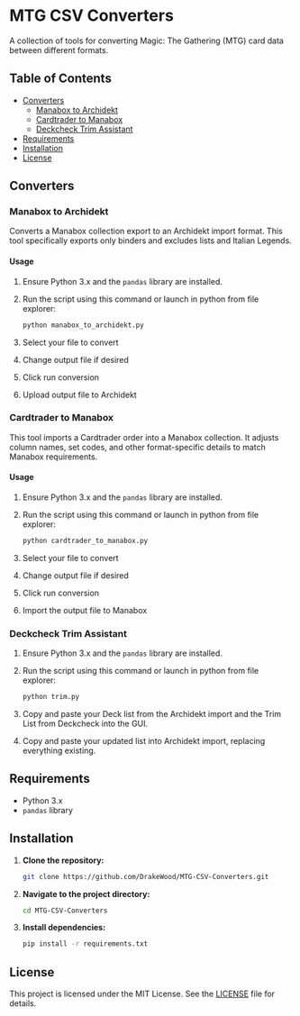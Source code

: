 # MTG CSV Converters

A collection of tools for converting Magic: The Gathering (MTG) card data between different formats.

## Table of Contents

- [Converters](#converters)
  - [Manabox to Archidekt](#manabox-to-archidekt)
  - [Cardtrader to Manabox](#cardtrader-to-manabox)
  - [Deckcheck Trim Assistant](#deckcheck-trim-assistant)
- [Requirements](#requirements)
- [Installation](#installation)
- [License](#license)

## Converters

### Manabox to Archidekt

Converts a Manabox collection export to an Archidekt import format. This tool specifically exports only binders and excludes lists and Italian Legends.

#### Usage

1. Ensure Python 3.x and the `pandas` library are installed.
2. Run the script using this command or launch in python from file explorer:

   ```sh
   python manabox_to_archidekt.py
   ```
3. Select your file to convert
4. Change output file if desired
5. Click run conversion
6. Upload output file to Archidekt
   
### Cardtrader to Manabox

This tool imports a Cardtrader order into a Manabox collection. It adjusts column names, set codes, and other format-specific details to match Manabox requirements.

#### Usage

1. Ensure Python 3.x and the `pandas` library are installed.
2. Run the script using this command or launch in python from file explorer:

   ```sh
   python cardtrader_to_manabox.py
   ```
3. Select your file to convert
4. Change output file if desired
5. Click run conversion
6. Import the output file to Manabox
   
### Deckcheck Trim Assistant

1. Ensure Python 3.x and the `pandas` library are installed.
2. Run the script using this command or launch in python from file explorer:

   ```sh
   python trim.py
   ```

3. Copy and paste your Deck list from the Archidekt import and the Trim List from Deckcheck into the GUI.
4. Copy and paste your updated list into Archidekt import, replacing everything existing.

## Requirements

- Python 3.x
- `pandas` library

## Installation

1. **Clone the repository:**

   ```sh
   git clone https://github.com/DrakeWood/MTG-CSV-Converters.git
   ```

2. **Navigate to the project directory:**

   ```sh
   cd MTG-CSV-Converters
   ```

3. **Install dependencies:**

   ```sh
   pip install -r requirements.txt
   ```

## License

This project is licensed under the MIT License. See the [LICENSE](LICENSE) file for details.
